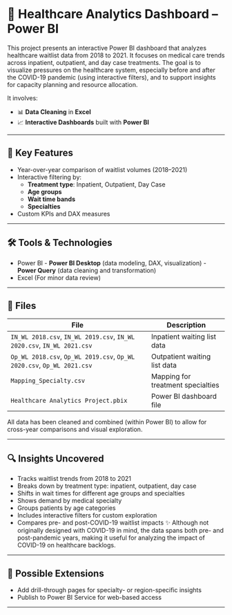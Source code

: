 # 🏥 Healthcare Analytics Dashboard – Power BI

This project presents an interactive Power BI dashboard that analyzes healthcare waitlist data from 2018 to 2021. It focuses on medical care trends across inpatient, outpatient, and day case treatments. The goal is to visualize pressures on the healthcare system, especially before and after the COVID-19 pandemic (using interactive filters), and to support insights for capacity planning and resource allocation.

It involves:

- 📊 **Data Cleaning** in **Excel**
- 📈 **Interactive Dashboards** built with **Power BI**

---

## 📌 Key Features

- Year-over-year comparison of waitlist volumes (2018–2021)
- Interactive filtering by:
  - **Treatment type**: Inpatient, Outpatient, Day Case
  - **Age groups**
  - **Wait time bands**
  - **Specialties**
- Custom KPIs and DAX measures

---

## 🛠 Tools & Technologies

- Power BI - **Power BI Desktop** (data modeling, DAX, visualization)
           - **Power Query** (data cleaning and transformation)
- Excel (For minor data review)

---

## 📁 Files

| File | Description |
|------|-------------|
| `IN_WL 2018.csv`, `IN_WL 2019.csv`, `IN_WL 2020.csv`, `IN_WL 2021.csv` | Inpatient waiting list data |
| `Op_WL 2018.csv`, `Op_WL 2019.csv`, `Op_WL 2020.csv`, `Op_WL 2021.csv` | Outpatient waiting list data |
| `Mapping_Specialty.csv` | Mapping for treatment specialties |
| `Healthcare Analytics Project.pbix` | Power BI dashboard file |

All data has been cleaned and combined (within Power BI) to allow for cross-year comparisons and visual exploration.

---

## 🔍 Insights Uncovered

- Tracks waitlist trends from 2018 to 2021
- Breaks down by treatment type: inpatient, outpatient, day case
- Shifts in wait times for different age groups and specialties
- Shows demand by medical specialty
- Groups patients by age categories
- Includes interactive filters for custom exploration
- Compares pre- and post-COVID-19 waitlist impacts
✨ Although not originally designed with COVID-19 in mind, the data spans both pre- and post-pandemic years, making it useful for analyzing the impact of COVID-19 on healthcare backlogs.

---

## 📌 Possible Extensions

- Add drill-through pages for specialty- or region-specific insights
- Publish to Power BI Service for web-based access

---
